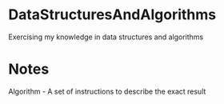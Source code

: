 # DataStructuresAndAlgorithms
Exercising my knowledge in data structures and algorithms
# Notes
Algorithm - A set of instructions to describe the exact result
